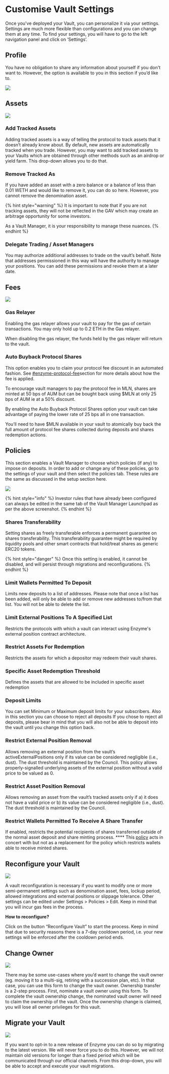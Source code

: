 # Customise Vault Settings

Once you've deployed your Vault, you can personalize it via your settings. Settings are much more flexible than configurations and you can change them at any time. To find your settings, you will have to go to the left navigation panel and click on ‘Settings’.

## **Profile**

You have no obligation to share any information about yourself if you don't want to. However, the option is available to you in this section if you’d like to.

![](../.gitbook/assets/settings\_profiles.png)

## Assets

![](../.gitbook/assets/AssetMNGM.png)

### **Add Tracked Assets**

Adding tracked assets is a way of telling the protocol to track assets that it doesn’t already know about. By default, new assets are automatically tracked when you trade. However, you may want to add tracked assets to your Vaults which are obtained through other methods such as an airdrop or yield farm. This drop-down allows you to do that.

### Remove Tracked As

If you have added an asset with a zero balance or a balance of less than 0.01 WETH and would like to remove it, you can do so here. However, you cannot remove the denomination asset.

{% hint style="warning" %}
It is important to note that if you are not tracking assets, they will not be reflected in the GAV which may create an arbitrage opportunity for some investors.&#x20;

As a Vault Manager, it is your responsibility to manage these nuances.
{% endhint %}

### **Delegate Trading / Asset Managers**

You may authorize additional addresses to trade on the vault’s behalf. Note that addresses permissioned in this way will have the authority to manage your positions. You can add these permissions and revoke them at a later date.

## Fees

![](../.gitbook/assets/fees\_1.png)

### Gas Relayer

Enabling the gas relayer allows your vault to pay for the gas of certain transactions. You may only hold up to 0.2 ETH in the Gas relayer.

When disabling the gas relayer, the funds held by the gas relayer will return to the vault.

### Auto Buyback Protocol Shares

This option enables you to claim your protocol fee discount in an automated fashion. See [#enzyme-protocol-fee](../what-is-enzyme/background.md#enzyme-protocol-fee "mention")section for more details about how the fee is applied.

To encourage vault managers to pay the protocol fee in MLN, shares are minted at 50 bps of AUM but can be bought back using $MLN at only 25 bps of AUM ie at a 50% discount.&#x20;

By enabling the Auto Buyback Protocol Shares option your vault can take advantage of paying the lower rate of 25 bps all in one transaction.&#x20;

You’ll need to have $MLN available in your vault to atomically buy back the full amount of protocol fee shares collected during deposits and shares redemption actions.

## Policies

This section enables a Vault Manager to choose which policies (if any) to impose on deposits. In order to add or change any of these policies, go to the settings of your vault and then select the policies tab. These rules are the same as discussed in the setup section here.

![](../.gitbook/assets/policies.png)

{% hint style="info" %}
Investor rules that have already been configured can always be edited in the same tab of the Vault Manager Launchpad as per the above screenshot.
{% endhint %}

### Shares Transferability

Setting shares as freely transferable enforces a permanent guarantee on shares transferability. This transferability guarantee might be required by liquidity pools and other smart contracts that hold/treat shares as generic ERC20 tokens.

{% hint style="danger" %}
Once this setting is enabled, it cannot be disabled, and will persist through migrations and reconfigurations.
{% endhint %}

### **Limit Wallets Permitted To Deposit**

Limits new deposits to a list of addresses. Please note that once a list has been added, will only be able to add or remove new addresses to/from that list. You will not be able to delete the list.

### Limit External Positions To A Specified List

Restricts the protocols with which a vault can interact using Enzyme's external position contract architecture.

### Restrict Assets For Redemption

Restricts the assets for which a depositor may redeem their vault shares.

### **Specific Asset Redemption Threshold**

Defines the assets that are allowed to be included in specific asset redemption

### **Deposit Limits**

You can set Minimum or Maximum deposit limits for your subscribers. Also in this section you can choose to reject all deposits If you chose to reject all deposits, please bear in mind that you will also not be able to deposit into the vault until you change this option back.

### **Restrict External Position Removal**

Allows removing an external position from the vault’s activeExternalPositions only if its value can be considered negligible (i.e., dust). The dust threshold is maintained by the Council. This policy allows properly-signalled underlying assets of the external position without a valid price to be valued as 0.

### **Restrict Asset Position Removal**

Allows removing an asset from the vault’s tracked assets only if a) it does not have a valid price or b) its value can be considered negligible (i.e., dust). The dust threshold is maintained by the Council.

### **Restrict Wallets Permitted To Receive A Share Transfer**

If enabled, restricts the potential recipients of shares transferred outside of the normal asset deposit and share minting process. **** This [policy](https://docs.enzyme.finance/managers/setup/share-transfers) acts in concert with but not as a replacement for the policy which restricts wallets able to receive minted shares.

## Reconfigure your Vault

![](../.gitbook/assets/reconfig.png)

A vault reconfiguration is necessary if you want to modify one or more semi-permanent settings such as denomination asset, fees, lockup period, allowed integrations and external positions or slippage tolerance. Other settings can be edited under Settings > Policies > Edit. Keep in mind that you will incur gas fees in the process.

**How to reconfigure?**

Click on the button “Reconfigure Vault” to start the process. Keep in mind that due to security reasons there is a 7-day cooldown period, i.e. your new settings will be enforced after the cooldown period ends.

## Change Owner

![](../.gitbook/assets/171380788-bf068d71-5464-4425-8e9c-11146ea281cc.png)

There may be some use-cases where you’d want to change the vault owner (eg. moving it to a multi-sig, retiring with a succession plan, etc). In that case, you can use this form to change the vault owner. Ownership transfer is a 2-step process. First, nominate a vault owner using this form. To complete the vault ownership change, the nominated vault owner will need to claim the ownership of the vault. Once the ownership change is claimed, you will lose all owner privileges for this vault.

## Migrate your Vault

![](../.gitbook/assets/up\[grade.png)

If you want to opt-in to a new release of Enzyme you can do so by migrating to the latest version. We will never force you to do this. However, we will not maintain old versions for longer than a fixed period which will be communicated through our official channels. From this drop-down, you will be able to accept and execute your vault migrations.
